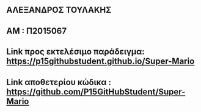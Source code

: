 ## ΑΛΕΞΑΝΔΡΟΣ ΤΟΥΛΑΚΗΣ
## ΑΜ : Π2015067
## Link προς εκτελέσιμο παράδειγμα: https://p15githubstudent.github.io/Super-Mario
## Link αποθετερίου κώδικα : https://github.com/P15GitHubStudent/Super-Mario
